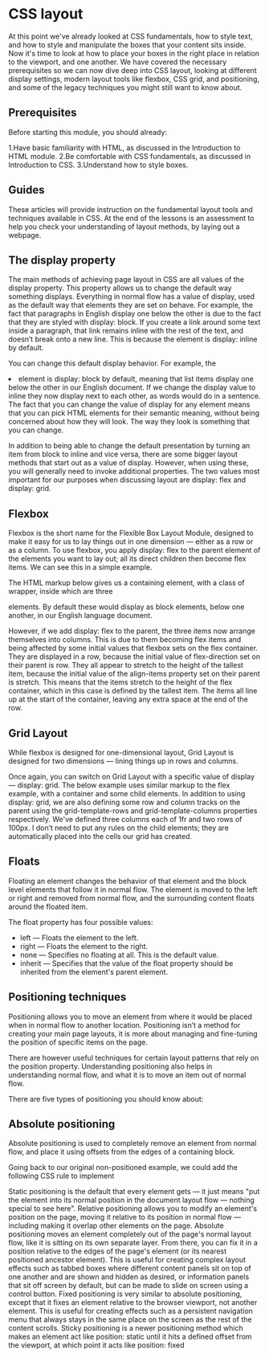 # CSS layout
At this point we've already looked at CSS fundamentals, how to style text,
and how to style and manipulate the boxes that your content sits inside. 
Now it's time to look at how to place your boxes in the right place in relation to the viewport, and one another.
We have covered the necessary prerequisites so we can now dive deep into CSS layout,
looking at different display settings, modern layout tools like flexbox, CSS grid,
and positioning, and some of the legacy techniques you might still want to know about.

## Prerequisites
Before starting this module, you should already:

1.Have basic familiarity with HTML, as discussed in the Introduction to HTML module.
2.Be comfortable with CSS fundamentals, as discussed in Introduction to CSS.
3.Understand how to style boxes.

## Guides
These articles will provide instruction on the fundamental layout tools and techniques available in CSS.
At the end of the lessons is an assessment to help you check your understanding of layout methods, by laying out a webpage.

## The display property
The main methods of achieving page layout in CSS are all values of the display property. This property allows us to change the default way something displays. Everything in normal flow has a value of display, used as the default way that elements they are set on behave. For example, the fact that paragraphs in English display one below the other is due to the fact that they are styled with display: block. If you create a link around some text inside a paragraph, that link remains inline with the rest of the text, and doesn’t break onto a new line. This is because the <a> element is display: inline by default.

You can change this default display behavior. For example, the <li> element is display: block by default, meaning that list items display one below the other in our English document. If we change the display value to inline they now display next to each other, as words would do in a sentence. The fact that you can change the value of display for any element means that you can pick HTML elements for their semantic meaning, without being concerned about how they will look. The way they look is something that you can change.

In addition to being able to change the default presentation by turning an item from block to inline and vice versa, there are some bigger layout methods that start out as a value of display. However, when using these, you will generally need to invoke additional properties. The two values most important for our purposes when discussing layout are display: flex and display: grid.

## Flexbox
Flexbox is the short name for the Flexible Box Layout Module, designed to make it easy for us to lay things out in one dimension — either as a row or as a column. To use flexbox, you apply display: flex to the parent element of the elements you want to lay out; all its direct children then become flex items. We can see this in a simple example.

The HTML markup below gives us a containing element, with a class of wrapper, inside which are three <div> elements. By default these would display as block elements, below one another, in our English language document.

However, if we add display: flex to the parent, the three items now arrange themselves into columns. This is due to them becoming flex items and being affected by some initial values that flexbox sets on the flex container. They are displayed in a row, because the initial value of flex-direction set on their parent is row. They all appear to stretch to the height of the tallest item, because the initial value of the align-items property set on their parent is stretch. This means that the items stretch to the height of the flex container, which in this case is defined by the tallest item. The items all line up at the start of the container, leaving any extra space at the end of the row.

## Grid Layout
While flexbox is designed for one-dimensional layout, Grid Layout is designed for two dimensions — lining things up in rows and columns.

Once again, you can switch on Grid Layout with a specific value of display — display: grid. The below example uses similar markup to the flex example, with a container and some child elements. In addition to using display: grid, we are also defining some row and column tracks on the parent using the grid-template-rows and grid-template-columns properties respectively. We've defined three columns each of 1fr and two rows of 100px. I don’t need to put any rules on the child elements; they are automatically placed into the cells our grid has created.

## Floats
Floating an element changes the behavior of that element and the block level elements that follow it in normal flow. The element is moved to the left or right and removed from normal flow, and the surrounding content floats around the floated item.

The float property has four possible values:

- left — Floats the element to the left.
- right — Floats the element to the right.
- none — Specifies no floating at all. This is the default value.
- inherit — Specifies that the value of the float property should be inherited from the element's parent element.
  
## Positioning techniques
Positioning allows you to move an element from where it would be placed when in normal flow to another location. Positioning isn’t a method for creating your main page layouts, it is more about managing and fine-tuning the position of specific items on the page.

There are however useful techniques for certain layout patterns that rely on the position property. Understanding positioning also helps in understanding normal flow, and what it is to move an item out of normal flow.

There are five types of positioning you should know about:
  
## Absolute positioning
Absolute positioning is used to completely remove an element from normal flow, and place it using offsets from the edges of a containing block.

Going back to our original non-positioned example, we could add the following CSS rule to implement

Static positioning is the default that every element gets — it just means "put the element into its normal position in the document layout flow — nothing special to see here".
Relative positioning allows you to modify an element's position on the page, moving it relative to its position in normal flow — including making it overlap other elements on the page.
Absolute positioning moves an element completely out of the page's normal layout flow, like it is sitting on its own separate layer. From there, you can fix it in a position relative to the edges of the page's <html> element (or its nearest positioned ancestor element). This is useful for creating complex layout effects such as tabbed boxes where different content panels sit on top of one another and are shown and hidden as desired, or information panels that sit off screen by default, but can be made to slide on screen using a control button.
Fixed positioning is very similar to absolute positioning, except that it fixes an element relative to the browser viewport, not another element. This is useful for creating effects such as a persistent navigation menu that always stays in the same place on the screen as the rest of the content scrolls.
Sticky positioning is a newer positioning method which makes an element act like position: static until it hits a defined offset from the viewport, at which point it acts like position: fixed
